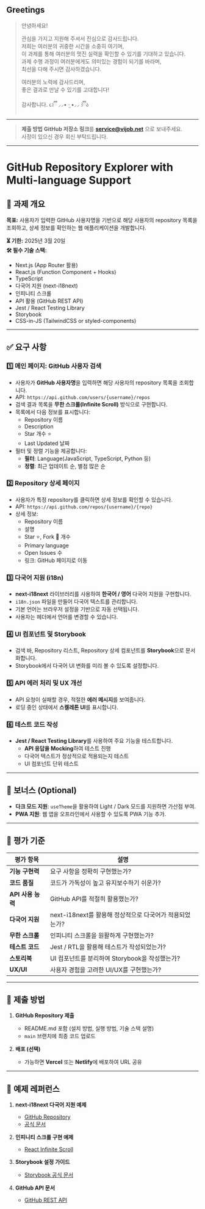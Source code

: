 ## Greetings

> 안녕하세요!
>
> 관심을 가지고 지원해 주셔서 진심으로 감사드립니다.  
> 저희는 여러분의 귀중한 시간을 소중히 여기며,  
> 이 과제를 통해 여러분의 멋진 실력을 확인할 수 있기를 기대하고 있습니다.  
> 과제 수행 과정이 여러분에게도 의미있는 경험이 되기를 바라며,  
> 최선을 다해 주시면 감사하겠습니다.
>
> 여러분의 노력에 감사드리며,  
> 좋은 결과로 만날 수 있기를 고대합니다!
>
> 감사합니다. ૮꒰ྀི ⸝⸝• ·̫ •⸝⸝ ꒱ྀིა  

---

> **제출 방법**
> **GitHub 저장소 링크**를 **service@vijob.net** 으로 보내주세요.  
> 사정이 있으신 경우 회신 부탁드립니다.

---

# GitHub Repository Explorer with Multi-language Support

## 📌 과제 개요
**목표:**
사용자가 입력한 GitHub 사용자명을 기반으로 해당 사용자의 repository 목록을 조회하고, 상세 정보를 확인하는 웹 애플리케이션을 개발합니다.

**⏳ 기한:** 2025년 3월 20일  
**🛠 필수 기술 스택:**  
- Next.js (App Router 활용)  
- React.js (Function Component + Hooks)  
- TypeScript  
- 다국어 지원 (next-i18next)  
- 인피니티 스크롤  
- API 활용 (GitHub REST API)  
- Jest / React Testing Library  
- Storybook  
- CSS-in-JS (TailwindCSS or styled-components)

---

## ✅ 요구 사항

### 1️⃣ 메인 페이지: GitHub 사용자 검색
- 사용자가 **GitHub 사용자명**을 입력하면 해당 사용자의 repository 목록을 조회합니다.
- API: `https://api.github.com/users/{username}/repos`
- 검색 결과 목록을 **무한 스크롤(Infinite Scroll)** 방식으로 구현합니다.
- 목록에서 다음 정보를 표시합니다:
  - Repository 이름
  - Description
  - Star 개수 ⭐
  - Last Updated 날짜  
- 필터 및 정렬 기능을 제공합니다:
  - **필터**: Language(JavaScript, TypeScript, Python 등)
  - **정렬**: 최근 업데이트 순, 별점 많은 순

### 2️⃣ Repository 상세 페이지
- 사용자가 특정 repository를 클릭하면 상세 정보를 확인할 수 있습니다.
- API: `https://api.github.com/repos/{username}/{repo}`
- 상세 정보:
  - Repository 이름
  - 설명
  - Star ⭐, Fork 🍴 개수
  - Primary language
  - Open Issues 수
  - 링크: GitHub 페이지로 이동

### 3️⃣ 다국어 지원 (i18n)
- **next-i18next** 라이브러리를 사용하여 **한국어 / 영어** 다국어 지원을 구현합니다.
- `i18n.json` 파일을 만들어 다국어 텍스트를 관리합니다.
- 기본 언어는 브라우저 설정을 기반으로 자동 선택됩니다.
- 사용자는 헤더에서 언어를 변경할 수 있습니다.

### 4️⃣ UI 컴포넌트 및 Storybook
- 검색 바, Repository 리스트, Repository 상세 컴포넌트를 **Storybook**으로 문서화합니다.
- Storybook에서 다국어 UI 변화를 미리 볼 수 있도록 설정합니다.

### 5️⃣ API 에러 처리 및 UX 개선
- API 요청이 실패할 경우, 적절한 **에러 메시지**를 보여줍니다.
- 로딩 중인 상태에서 **스켈레톤 UI**를 표시합니다.

### 6️⃣ 테스트 코드 작성
- **Jest / React Testing Library**를 사용하여 주요 기능을 테스트합니다.
  - **API 응답을 Mocking**하여 테스트 진행
  - 다국어 텍스트가 정상적으로 적용되는지 테스트
  - UI 컴포넌트 단위 테스트

---

## 🌟 보너스 (Optional)
- **다크 모드 지원**: `useTheme`을 활용하여 Light / Dark 모드를 지원하면 가산점 부여.
- **PWA 지원**: 웹 앱을 오프라인에서 사용할 수 있도록 PWA 기능 추가.

---

## 🎯 평가 기준
| 평가 항목 | 설명 |
|-----------|--------------------------------|
| **기능 구현력** | 요구 사항을 정확히 구현했는가? |
| **코드 품질** | 코드가 가독성이 높고 유지보수하기 쉬운가? |
| **API 사용 능력** | GitHub API를 적절히 활용했는가? |
| **다국어 지원** | next-i18next를 활용해 정상적으로 다국어가 적용되었는가? |
| **무한 스크롤** | 인피니티 스크롤을 원활하게 구현했는가? |
| **테스트 코드** | Jest / RTL을 활용해 테스트가 작성되었는가? |
| **스토리북** | UI 컴포넌트를 분리하여 Storybook을 작성했는가? |
| **UX/UI** | 사용자 경험을 고려한 UI/UX를 구현했는가? |

---

## 🚀 제출 방법
1. **GitHub Repository 제출**
   - README.md 포함 (설치 방법, 실행 방법, 기술 스택 설명)
   - `main` 브랜치에 최종 코드 업로드

2. **배포 (선택)**
   - 가능하면 **Vercel** 또는 **Netlify**에 배포하여 URL 공유

---

## 📌 예제 레퍼런스
1. **next-i18next 다국어 지원 예제**  
   - [GitHub Repository](https://github.com/isaachinman/next-i18next)  
   - [공식 문서](https://next-i18next.com/)  

2. **인피니티 스크롤 구현 예제**  
   - [React Infinite Scroll](https://github.com/ankeetmaini/react-infinite-scroll-component)  

3. **Storybook 설정 가이드**  
   - [Storybook 공식 문서](https://storybook.js.org/docs/react/get-started/introduction)  

4. **GitHub API 문서**  
   - [GitHub REST API](https://docs.github.com/en/rest)
